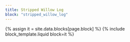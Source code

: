 ```yaml
---
title: Stripped Willow Log
block: "stripped_willow_log"
---
```


{% assign it = site.data.blocks[page.block] %}
{% include block_template.liquid block=it %}

